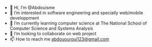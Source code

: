 - 👋 Hi, I’m @Abdouisme
- 👀 I’m interested in software engineering and specially web/mobile developpment
- 🌱 I’m currently learning computer science at The National School of Computer Science and Systems Analysis 
- 💞️ I’m looking to collaborate on web project 
- 📫 How to reach me abdououroui123@gmail.com


